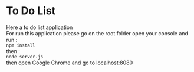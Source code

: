 # To Do List  
Here a to do list application  
For run this application please go on the root folder open your console and run :  
`npm install`  
then :  
`node server.js`  
then open Google Chrome and go to localhost:8080  